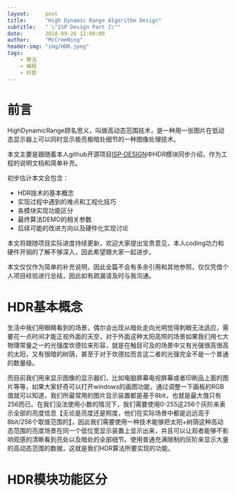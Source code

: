 ```yaml
---
layout:     post
title:      "High Dynamic Range Algorithm Design"
subtitle:   " \"ISP Design Part I\""
date:       2018-09-26 12:00:00
author:     "McCreeNing"
header-img: "img/HDR.jpeg"
tags:
    - 算法
    - 编程
    - 科普
---
```


# 前言

  HighDynamicRange顾名思义，叫做高动态范围技术，是一种用一张图片在低动态显示器上可以同时显示极亮极暗处细节的一种图像处理技术。

  本文主要是跟随着本人github开源项目[ISP-DESIGN](https://github.com/NingYi0401/ISP-DESIGN)中HDR模块同步介绍，作为工程的说明文档和简单补充。

  初步估计本文会包含：

  - HDR技术的基本概念
  - 实现过程中遇到的难点和工程化技巧
  - 各模块实现功能区分
  - 最终算法DEMO的相关参数
  - 后续可能的改进方向以及硬件化实现讨论

本文将跟随项目实际进度持续更新，欢迎大家提出宝贵意见，本人coding功力和硬件开销的了解不够深入，因此希望跟大家一起进步。

本文仅仅作为简单的补充说明，因此全篇不会有多余引用和其他参照，仅仅凭借个人项目经验进行总结，因此如有疏漏请及时与我沟通。

# HDR基本概念

生活中我们用眼睛看到的场景，偶尔会出现从暗处走向光明觉得刺眼无法适应，需要花一点时间才能正视外面的天空，对于外面这种太阳高照的场景如果我们用七大物理常量之一的光强度坎德拉来形容，就是在触目可及的场景中又有光强很高很高的太阳，又有很暗的树荫，甚至于对于坎德拉而言这二者的光强完全不是一个普通的数量级。

而目前我们用来显示图像的显示器们，比如电脑屏幕电视屏幕或者印刷品上面的图片等等，如果大家好奇可以打开windows的画图功能，通过调整一下画板的RGB值就可以知道，我们所最常用的图片显示装置都是基于8bit，也就是最大值只有256而已。在我们没法使用小数的情况下，我们需要使用0-255这256个灰阶来表示全部的亮度信息【无论是亮度还是照度，他们在实际场景中都是远远高于8bit/256个取值范围的】，因此我们需要使用一种技术能够把太阳+树荫这种高动态范围的亮度场景在同一个低位宽显示装置上显示出来，并且可以让观者能够不影响观感的清晰看到亮处以及暗处的全部细节。使用普通充满限制的灰阶来显示大量的高动态范围的数据，这就是我们HDR算法所要实现的功能。

# HDR模块功能区分
